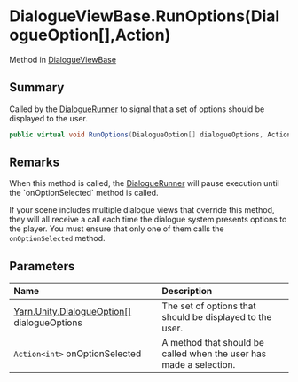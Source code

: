 # DialogueViewBase.RunOptions(DialogueOption[],Action<int>)

Method in [DialogueViewBase](/api/csharp/yarn.unity.dialogueviewbase.md)

## Summary


Called by the  <a href="yarn.unity.dialoguerunner.md">DialogueRunner</a>  to signal that a set
of options should be displayed to the user.


```csharp
public virtual void RunOptions(DialogueOption[] dialogueOptions, Action<int> onOptionSelected)
```

## Remarks

<p>When this method is called, the <a href="yarn.unity.dialoguerunner.md">DialogueRunner</a> will pause execution until the
`onOptionSelected` method is called.</p> <p>If your scene includes multiple dialogue views that
override this method, they will all receive a call each time
the dialogue system presents options to the player. You must
ensure that only one of them calls the <code>onOptionSelected</code> method.</p>

## Parameters

|Name|Description|
|:---|:---|
|[Yarn.Unity.DialogueOption\[\]](/api/csharp/yarn.unity.dialogueoption.md) dialogueOptions|The set of options that should be displayed to the user.|
|`Action<int>` onOptionSelected|A method that should be called when the user has made a selection.|

